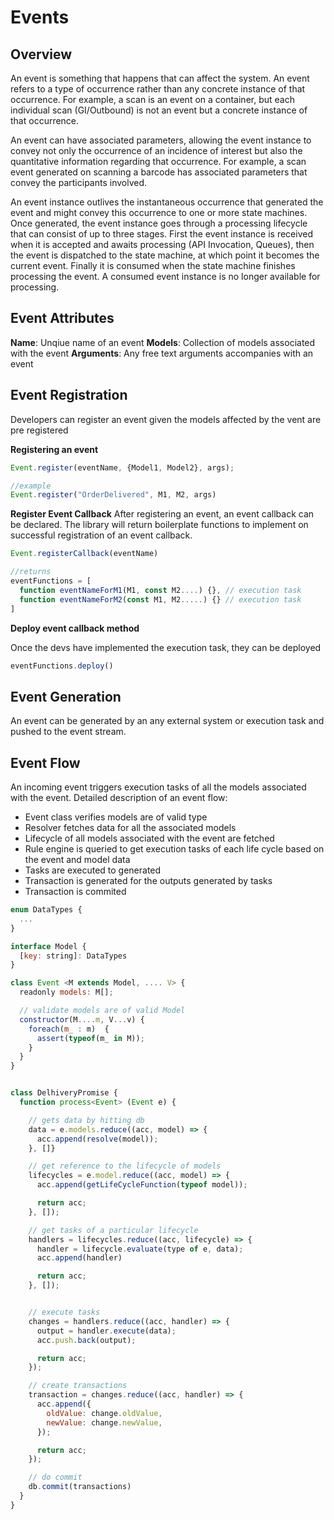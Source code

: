 # Events

## Overview

An event is something that happens that can affect the system. An event refers to a type of occurrence rather than any concrete instance of that occurrence. For example,  a scan is an event on a container, but each individual scan (GI/Outbound) is not an event but a concrete instance of that occurrence.

An event can have associated parameters, allowing the event instance to convey not only the occurrence of an incidence of interest but also the quantitative information regarding that occurrence. For example, a scan event generated on scanning a barcode has associated parameters that convey the participants involved.

An event instance outlives the instantaneous occurrence that generated the event and might convey this occurrence to one or more state machines. Once generated, the event instance goes through a processing lifecycle that can consist of up to three stages. First the event instance is received when it is accepted and awaits processing (API Invocation, Queues), then the event is dispatched to the state machine, at which point it becomes the current event. Finally it is consumed when the state machine finishes processing the event. A consumed event instance is no longer available for processing.

## Event Attributes

**Name**: Unqiue name of an event
**Models**: Collection of models associated with the event
**Arguments**: Any free text arguments accompanies with an event

## Event Registration

Developers can register an event given the models affected by the vent are pre registered

**Registering an event**

```javascript
Event.register(eventName, {Model1, Model2}, args);

//example
Event.register("OrderDelivered", M1, M2, args)
```

**Register Event Callback**
After registering an event, an event callback can be declared. The library will return boilerplate functions to implement on successful registration of an event callback.

```javascript
Event.registerCallback(eventName)

//returns
eventFunctions = [
  function eventNameForM1(M1, const M2....) {}, // execution task
  function eventNameForM2(const M1, M2.....) {} // execution task
]
```

**Deploy event callback method**

Once the devs have implemented the execution task, they can be deployed

```javascript
eventFunctions.deploy()
```

## Event Generation

An event can be generated by an any external system or execution task and pushed to the event stream.

## Event Flow

An incoming event triggers execution tasks of all the models associated with the event. Detailed description of an event flow: 

- Event class verifies models are of valid type
- Resolver fetches data for all the associated models
- Lifecycle of all models associated with the event are fetched
- Rule engine is queried to get execution tasks of each life cycle based on the event and model data
- Tasks are executed to generated 
- Transaction is generated for the outputs generated by tasks
- Transaction is commited


```javascript
enum DataTypes {
  ...
}

interface Model {
  [key: string]: DataTypes
}

class Event <M extends Model, .... V> {
  readonly models: M[];

  // validate models are of valid Model
  constructor(M....m, V...v) {
    foreach(m_ : m)  {
      assert(typeof(m_ in M));
    }
  }
}


class DelhiveryPromise {
  function process<Event> (Event e) {

    // gets data by hitting db
    data = e.models.reduce((acc, model) => {
      acc.append(resolve(model));
    }, []}

    // get reference to the lifecycle of models
    lifecycles = e.model.reduce((acc, model) => {
      acc.append(getLifeCycleFunction(typeof model));

      return acc;
    }, []);

    // get tasks of a particular lifecycle
    handlers = lifecycles.reduce((acc, lifecycle) => {
      handler = lifecycle.evaluate(type of e, data);
      acc.append(handler)

      return acc;
    }, []);


    // execute tasks
    changes = handlers.reduce((acc, handler) => {
      output = handler.execute(data);
      acc.push.back(output);

      return acc;
    });

    // create transactions
    transaction = changes.reduce((acc, handler) => {
      acc.append({
        oldValue: change.oldValue,
        newValue: change.newValue,
      });

      return acc;
    });

    // do commit
    db.commit(transactions)
  }
}

```
